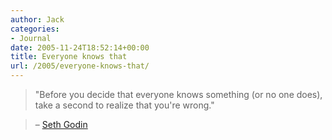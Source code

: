 ```yaml
---
author: Jack
categories:
- Journal
date: 2005-11-24T18:52:14+00:00
title: Everyone knows that
url: /2005/everyone-knows-that/
---
```


> 
> 
> "Before you decide that everyone knows something (or no one does), take a second to realize that you're wrong."
  
> 
  
> &#8211; [Seth Godin][1]
> 
>

 [1]: http://sethgodin.typepad.com/seths_blog/2005/11/whats_that.html